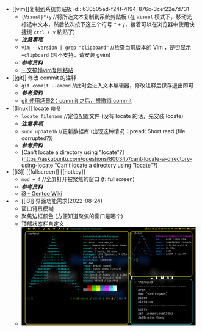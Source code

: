 - [[vim]]复制到系统剪贴板
  id:: 630505ad-f24f-4194-876c-3cef22e7d731
  * `{Visual}"+y` //将所选文本复制到系统剪贴板 (在 `Visual` 模式下，移动光标选中文本，然后依次按下这三个符号 `"` `+` `y`，接着可以在浏览器中使用快捷键 `ctrl + v` 粘贴了)
  * ***注意事项***
  * `vim --version | grep "clipboard"` //检查当前版本的 Vim ，是否显示 `+clipboard` (若不支持，请安装 gvim)
  * ***参考资料***
  * [一文搞懂vim复制粘贴](https://www.cnblogs.com/huahuayu/p/12235242.html "一文搞懂vim复制粘贴")
- [[git]] 修改 commit 的注释
  * `git commit --amend` //此时会进入文本编辑器，修改注释后保存退出即可
  * ***参考资料***
  * [git 使用场景2：commit 之后，想撤销 commit](https://blog.csdn.net/w958796636/article/details/53611133 "git 使用场景2：commit 之后，想撤销 commit")
- [[linux]] locate 命令
  * `locate filename` //定位配置文件 (没有 locate 的话，先安装 locate)
  * ***注意事项***
  * `sudo updatedb` //更新数据库 (出现这种情况：pread: Short read (file corrupted?))
  * ***参考资料***
  * [Can't locate a directory using "locate"?](https://askubuntu.com/questions/800347/cant-locate-a-directory-using-locate "Can't locate a directory using "locate"?)
- [[i3]] [[fullscreen]] [[hotkey]]
  * `mod + f` //全屏打开被聚焦的窗口 (f: fullscreen)
  * ***参考资料***
  * [i3 - Gentoo Wiki](https://wiki.gentoo.org/wiki/I3 "i3 - Gentoo Wiki")
- * [[i3]] 界面功能需求(2022-08-24)
  * 窗口背景模糊
  * 聚焦边框颜色 (方便知道聚焦的窗口是哪个)
  * 顶部状态栏自定义
  * ![80grz78ctfh91_1660544487184_0.png](../assets/80grz78ctfh91_1660544487184_0_1661309928721_0.png)